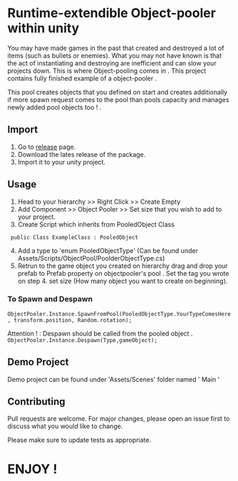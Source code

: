# Runtime-extendible Object-pooler within unity

You may have made games in the past that created and destroyed a lot of items (such as bullets or enemies).
What you may not have known is that the act of instantiating and destroying are inefficient and can slow your projects down.
This is where Object-pooling comes in . This project contains fully finished example of a object-pooler . 

This pool creates objects that you defined on start and creates additionally if more spawn request comes to the pool than pools capacity and manages newly added pool objects too ! .


## Import

1. Go to [release](https://github.com/ertanturan/UnityObjectPooling/releases) page.
2. Download the lates release of the package.
3. Import it to your unity project.

## Usage

1. Head to your hierarchy >> Right Click >> Create Empty
2. Add Component >> Object Pooler >> Set size that you wish to add to your project.
3. Create Script which inherits from PooledObject Class 

`` public Class ExampleClass : PooledObject``

4. Add a type to 'enum PooledObjectType' (Can be found under Assets/Scripts/ObjectPool/PoolderObjectType.cs)
5. Retrun to the game object you created on hierarchy  drag and drop your prefab to Prefab property on objectpooler's pool . Set the tag you wrote on step 4. set size (How many object you want to create on beginning).


### To Spawn and Despawn

`` ObjectPooler.Instance.SpawnFromPool(PooledObjectType.YourTypeComesHere , transform.position, Random.rotation);  ``

Attention ! : Despawn should be called from the pooled object .
`` ObjectPooler.Instance.Despawn(Type,gameObject); ``

## Demo Project

Demo project can be found under 'Assets/Scenes' folder named ' Main '

## Contributing
Pull requests are welcome. For major changes, please open an issue first to discuss what you would like to change.

Please make sure to update tests as appropriate.


# ENJOY !
